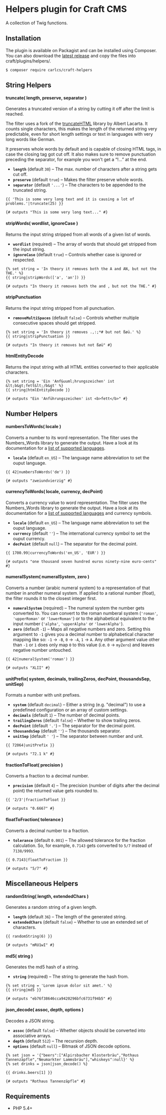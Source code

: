 # Helpers plugin for Craft CMS

A collection of Twig functions.

## Installation

The plugin is available on Packagist and can be installed using Composer. You can also download the [latest release][1] and copy the files into craft/plugins/helpers/.

```
$ composer require carlcs/craft-helpers
```

  [1]: https://github.com/carlcs/craft-helpers/releases/latest

## String Helpers

#### truncate( length, preserve, separator )

Generates a truncated version of a string by cutting it off after the limit is reached.

The filter uses a fork of the [truncateHTML][2] library by Albert Lacarta. It counts single characters, this makes the length of the returned string very predictable, even for short length settings or text in languages with very long words like German.

It preserves whole words by default and is capable of closing HTML tags, in case the closing tag got cut off. It also makes sure to remove punctuation preceding the separator, for example you won't get a “!...” at the end.

- **`length`** (default `30`) – The max. number of characters after a string gets cut off.
- **`preserve`** (default `true`) – Makes the filter preserve whole words.
- **`separator`** (default `'...'`) – The characters to be appended to the truncated string.

```twig
{{ 'This is some very long text and it is causing a lot of problems.'|truncate(25) }}

{# outputs "This is some very long text..." #}
```

  [2]: https://github.com/carlcs/truncateHTML

#### stripWords( wordlist, ignoreCase )

Returns the input string stripped from all words of a given list of words.

- **`wordlist`** (required) – The array of words that should get stripped from the input string.
- **`ignoreCase`** (default `true`) – Controls whether case is ignored or respected.

```twig
{% set string = 'In theory it removes both the A and AN, but not the THE.' %}
{{ string|stripWords(['a', 'an']) }}

{# outputs "In theory it removes both the and , but not the THE." #}
```

#### stripPunctuation

Returns the input string stripped from all punctuation.

- **`removeMultiSpaces`** (default `false`) – Controls whether multiple consecutive spaces should get stripped.

```twig
{% set string = 'In theory it removes .,:;*# but not ßøü.' %}
{{ string|stripPunctuation }}

{# outputs "In theory it removes but not ßøü" #}
```

#### htmlEntityDecode

Returns the input string with all HTML entities converted to their applicable characters.

```twig
{% set string = 'Ein 'Anf&uuml;hrungszeichen' ist &lt;b&gt;fett&lt;/b&gt' %}
{{ string|htmlEntityDecode }}

{# outputs "Ein 'Anführungszeichen' ist <b>fett</b>" #}
```

## Number Helpers

#### numbersToWords( locale )

Converts a number to its word representation. The filter uses the Numbers_Words library to generate the output. Have a look at its documentation for a [list of supported languages][5].

- **`locale`** (default `en_US`) – The language name abbreviation to set the ouput language.

```twig
{{ 42|numbersToWords('de') }}

{# outputs "zweiundvierzig" #}
```

#### currencyToWords( locale, currency, decPoint)

Converts a currency value to word representation. The filter uses the Numbers_Words library to generate the output. Have a look at its documentation for a [list of supported languages][5] and currency symbols.

- **`locale`** (default `en_US`) – The language name abbreviation to set the ouput language.
- **`currency`** (default `''`) – The international currency symbol to set the ouput currency.
- **`decPoint`** (default `null`) – The separator for the decimal point.

```twig
{{ 1700.99|currencyToWords('en_US', 'EUR') }}

{# outputs "one thousand seven hundred euros ninety-nine euro-cents" #}
```

  [5]: https://github.com/pear/Numbers_Words

#### numeralSystem( numeralSystem, zero )

Converts a number (arabic numeral system) to a representation of that number in another numeral system. If applied to a rational number (float), the filter rounds it to the closest integer first.

- **`numeralSystem`** (required) – The numeral system the number gets converted to. You can convert to the roman numberal system (`'roman'`, `'upperRoman'` or `'lowerRoman'`) or to the alphabetical equivalent to the input number (`'alpha'`, `'upperAlpha'` or `'lowerAlpha'`).
- **`zero`** (default `-1`) – Maps all negative numbers and zero. Setting this argument to `-1` gives you a decimal number to alphabetical character mapping like so: `-1` → `-B`, `0` → `-A`, `1` → `A`. Any other argument value other than `-1` or `1` does only map `0` to this value (i.e. `0` → `myZero`) and leaves negative number untouched.

```twig
{{ 42|numeralSystem('roman') }}

{# outputs "XLII" #}
```

#### unitPrefix( system, decimals, trailingZeros, decPoint, thousandsSep, unitSep)

Formats a number with unit prefixes.

- **`system`** (default `decimal`) – Either a string (e.g. "decimal") to use a predefined configuration or an array of custom settings.
- **`decimals`** (default `1`) – The number of decimal points.
- **`trailingZeros`** (default `false`) – Whether to show trailing zeros.
- **`decPoint`** (default `'.'`) – The separator for the decimal point.
- **`thousandsSep`** (default `''`) – The thousands separator.
- **`unitSep`** (default `' '`) – The separator between number and unit.

```twig
{{ 72064|unitPrefix }}

{# outputs "72.1 k" #}
```

#### fractionToFloat( precision )

Converts a fraction to a decimal number.

- **`precision`** (default `4`) – The precision (number of digits after the decimal point) the returned value gets rounded to.

```twig
{{ '2/3'|fractionToFloat }}

{# outputs "0.6667" #}
```

#### floatToFraction( tolerance )

Converts a decimal number to a fraction.

- **`tolerance`** (default `0.001`) – The allowed tolerance for the fraction calculation. So, for example, `0.7143` gets converted to `5/7` instead of `7138/9993`.

```twig
{{ 0.7143|floatToFraction }}

{# outputs "5/7" #}
```

## Miscellaneous Helpers

#### randomString( length, extendedChars )

Generates a random string of a given length.

- **`length`** (default `36`) – The length of the generated string.
- **`extendedChars`** (default `false`) – Whether to use an extended set of characters.

```twig
{{ randomString(6) }}

{# outputs "mRU1wI" #}
```

#### md5( string )

Generates the md5 hash of a string.

- **`string`** (required) – The string to generate the hash from.

```twig
{% set string = 'Lorem ipsum dolor sit amet.' %}
{{ string|md5 }}

{# outputs "eb76f38646cca9420296bfc6731f94b5" #}
```

#### json_decode( assoc, depth, options )

Decodes a JSON string.

- **`assoc`** (default `false`) – Whether objects should be converted into associative arrays.
- **`depth`** (default `512`) – The recursion depth.
- **`options`** (default `null`) – Bitmask of JSON decode options.

```twig
{% set json = '{"beers":["Alpirsbacher Klosterbräu","Rothaus Tannenzäpfle","Neumarkter Lammsbräu"],"whiskeys":null}' %}
{% set drinks = json|json_decode() %}

{{ drinks.beers[1] }}

{# outputs "Rothaus Tannenzäpfle" #}
```

## Requirements

- PHP 5.4+
